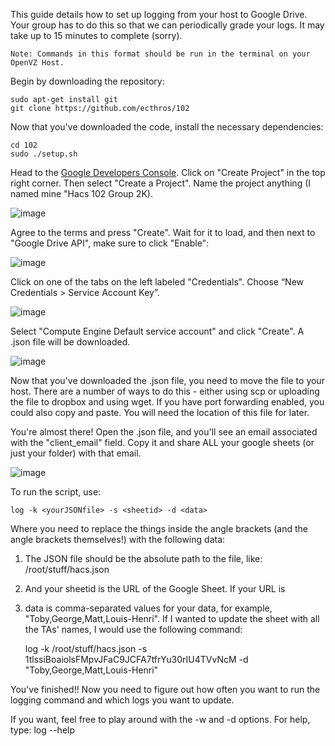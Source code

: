This guide details how to set up logging from your host to Google Drive. Your group has to do this so that we can periodically grade your logs. It may take up to 15 minutes to complete (sorry).

	Note: Commands in this format should be run in the terminal on your OpenVZ Host.

Begin by downloading the repository: 

	sudo apt-get install git
	git clone https://github.com/ecthros/102

Now that you've downloaded the code, install the necessary dependencies:

	cd 102
	sudo ./setup.sh

Head to the <a href=https://console.developers.google.com/apis/api/drive/overview>Google Developers Console</a>. Click on "Create Project" in the top right corner. Then select "Create a Project". Name the project anything (I named mine "Hacs 102 Group 2K).

![image](https://cloud.githubusercontent.com/assets/14065974/22453687/95824976-e74e-11e6-87fe-7fd09ae55345.png)

Agree to the terms and press "Create". Wait for it to load, and then next to "Google Drive API", make sure to click "Enable":

![image](https://cloud.githubusercontent.com/assets/14065974/22453698/b5fe0e42-e74e-11e6-862f-cda06bc661e2.png)

Click on one of the tabs on the left labeled "Credentials". Choose “New Credentials > Service Account Key”.

![image](https://cloud.githubusercontent.com/assets/14065974/22453376/7b2b506a-e74c-11e6-95a6-33cb8318966d.png)

Select "Compute Engine Default service account" and click "Create". A .json file will be downloaded.

![image](https://cloud.githubusercontent.com/assets/14065974/22453807/95c3e81c-e74f-11e6-80af-0376334e2e80.png)

Now that you've downloaded the .json file, you need to move the file to your host. There are a number of ways to do this - either using scp or uploading the file to dropbox and using wget. If you have port forwarding enabled, you could also copy and paste. You will need the location of this file for later.

You're almost there! Open the .json file, and you'll see an email associated with the "client_email" field. Copy it and share ALL your google sheets (or just your folder) with that email.

![image](https://cloud.githubusercontent.com/assets/14065974/22453754/0ec0ccb8-e74f-11e6-8b5f-f841df75119d.png)


To run the script, use:

	log -k <yourJSONfile> -s <sheetid> -d <data>

Where you need to replace the things inside the angle brackets (and the angle brackets themselves!) with the following data:

1. The JSON file should be the absolute path to the file, like:
	/root/stuff/hacs.json

2. And your sheetid is the URL of the Google Sheet. If your URL is

3. data is comma-separated values for your data, for example, "Toby,George,Matt,Louis-Henri". If I wanted to update the sheet with all the TAs' names, I would use the following command:

	log -k /root/stuff/hacs.json -s 1tlssiBoaiolsFMpvJFaC9JCFA7tfrYu30rIU4TVvNcM -d "Toby,George,Matt,Louis-Henri"


You've finished!! Now you need to figure out how often you want to run the logging command and which logs you want to update.

If you want, feel free to play around with the -w and -d options. For help, type:
	log --help